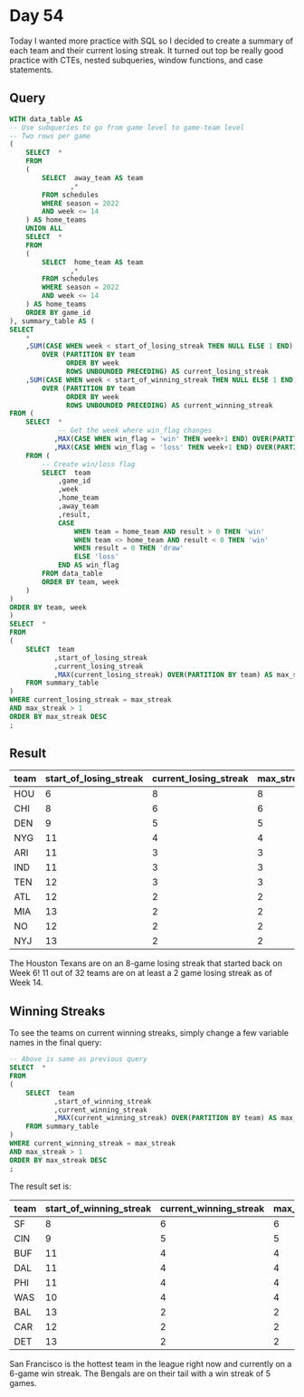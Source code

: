 # Day 54
Today I wanted more practice with SQL so I decided to create a summary of each team and their current losing streak. It turned out top be really good practice with CTEs, nested subqueries, window functions, and case statements. 


## Query
```sql
WITH data_table AS
-- Use subqueries to go from game level to game-team level
-- Two rows per game
(
	SELECT  *
	FROM
	(
		SELECT  away_team AS team
		       ,*
		FROM schedules
		WHERE season = 2022
		AND week <= 14 
	) AS home_teams
	UNION ALL
	SELECT  *
	FROM
	(
		SELECT  home_team AS team
		       ,*
		FROM schedules
		WHERE season = 2022
		AND week <= 14 
	) AS home_teams
	ORDER BY game_id 
), summary_table AS (
SELECT
    *
    ,SUM(CASE WHEN week < start_of_losing_streak THEN NULL ELSE 1 END)
        OVER (PARTITION BY team
              ORDER BY week
              ROWS UNBOUNDED PRECEDING) AS current_losing_streak
    ,SUM(CASE WHEN week < start_of_winning_streak THEN NULL ELSE 1 END)
        OVER (PARTITION BY team
              ORDER BY week
              ROWS UNBOUNDED PRECEDING) AS current_winning_streak
FROM (
	SELECT  *
            -- Get the week where win_flag changes
	       ,MAX(CASE WHEN win_flag = 'win' THEN week+1 END) OVER(PARTITION BY team) AS start_of_losing_streak
           ,MAX(CASE WHEN win_flag = 'loss' THEN week+1 END) OVER(PARTITION BY team) AS start_of_winning_streak
    FROM (
        -- Create win/loss flag
        SELECT  team
            ,game_id
            ,week
            ,home_team
            ,away_team
            ,result,
            CASE
                WHEN team = home_team AND result > 0 THEN 'win'
                WHEN team <> home_team AND result < 0 THEN 'win'
                WHEN result = 0 THEN 'draw'
                ELSE 'loss'
            END AS win_flag
        FROM data_table
        ORDER BY team, week 
    )
)
ORDER BY team, week
)
SELECT  *
FROM
(
	SELECT  team
	       ,start_of_losing_streak
	       ,current_losing_streak
	       ,MAX(current_losing_streak) OVER(PARTITION BY team) AS max_streak
	FROM summary_table
)
WHERE current_losing_streak = max_streak
AND max_streak > 1
ORDER BY max_streak DESC
;
```

## Result
| team | start_of_losing_streak | current_losing_streak | max_streak |
| :--- | :--------------------- | :-------------------- | :--------- |
| HOU  | 6                      | 8                     | 8          |
| CHI  | 8                      | 6                     | 6          |
| DEN  | 9                      | 5                     | 5          |
| NYG  | 11                     | 4                     | 4          |
| ARI  | 11                     | 3                     | 3          |
| IND  | 11                     | 3                     | 3          |
| TEN  | 12                     | 3                     | 3          |
| ATL  | 12                     | 2                     | 2          |
| MIA  | 13                     | 2                     | 2          |
| NO   | 12                     | 2                     | 2          |
| NYJ  | 13                     | 2                     | 2          |

The Houston Texans are on an 8-game losing streak that started back on Week 6! 11 out of 32 teams are on at least a 2 game losing streak as of Week 14.  

## Winning Streaks
To see the teams on current winning streaks, simply change a few variable names in the final query:

```sql
-- Above is same as previous query
SELECT  *
FROM
(
	SELECT  team
	       ,start_of_winning_streak
	       ,current_winning_streak
	       ,MAX(current_winning_streak) OVER(PARTITION BY team) AS max_streak
	FROM summary_table
)
WHERE current_winning_streak = max_streak
AND max_streak > 1
ORDER BY max_streak DESC
;
```
The result set is:

| team | start_of_winning_streak | current_winning_streak | max_streak |
| :--- | :---------------------- | :--------------------- | :--------- |
| SF   | 8                       | 6                      | 6          |
| CIN  | 9                       | 5                      | 5          |
| BUF  | 11                      | 4                      | 4          |
| DAL  | 11                      | 4                      | 4          |
| PHI  | 11                      | 4                      | 4          |
| WAS  | 10                      | 4                      | 4          |
| BAL  | 13                      | 2                      | 2          |
| CAR  | 12                      | 2                      | 2          |
| DET  | 13                      | 2                      | 2          |

San Francisco is the hottest team in the league right now and currently on a 6-game win streak. The Bengals are on their tail with a win streak of 5 games.